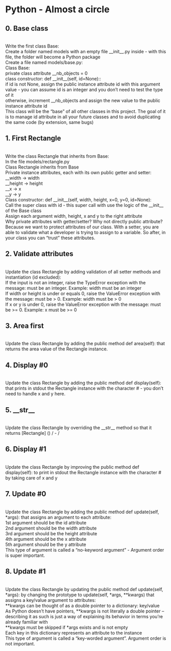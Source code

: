 <h1>Python - Almost a circle</h1>
<h2> 0. Base class </h2>
<br>
Write the first class Base:
<br>
Create a folder named models with an empty file __init__.py inside - with this file, the folder will become a Python package
<br>
Create a file named models/base.py:
<br>
Class Base:
<br>private class attribute __nb_objects = 0
<br>class constructor: def __init__(self, id=None)::
<br>if id is not None, assign the public instance attribute id with this argument value - you can assume id is an integer and you don’t need to test the type of it
<br>otherwise, increment __nb_objects and assign the new value to the public instance attribute id
<br>This class will be the “base” of all other classes in this project. The goal of it is to manage id attribute in all your future classes and to avoid duplicating the same code (by extension, same bugs)<br>
<h2>1. First Rectangle</h2>
<br>
Write the class Rectangle that inherits from Base:
<br>
In the file models/rectangle.py
<br>Class Rectangle inherits from Base
<br>Private instance attributes, each with its own public getter and setter:
<br>__width -> width
<br>__height -> height
<br>__x -> x
<br>__y -> y
<br>Class constructor: def __init__(self, width, height, x=0, y=0, id=None):
<br>Call the super class with id - this super call with use the logic of the __init__ of the Base class
<br>Assign each argument width, height, x and y to the right attribute
<br>Why private attributes with getter/setter? Why not directly public attribute?
<br>
Because we want to protect attributes of our class. With a setter, you are able to validate what a developer is trying to assign to a variable. So after, in your class you can “trust” these attributes.<br>
<h2>2. Validate attributes</h2>
<br>
Update the class Rectangle by adding validation of all setter methods and instantiation (id excluded):
<br>
If the input is not an integer, raise the TypeError exception with the message: <name of the attribute> must be an integer. Example: width must be an integer<br>
If width or height is under or equals 0, raise the ValueError exception with the message: <name of the attribute> must be > 0. Example: width must be > 0<br>
If x or y is under 0, raise the ValueError exception with the message: <name of the attribute> must be >= 0. Example: x must be >= 0<br>
<h2>3. Area first</h2>
<br>
Update the class Rectangle by adding the public method def area(self): that returns the area value of the Rectangle instance.<br>
<h2>4. Display #0</h2>
<br>
Update the class Rectangle by adding the public method def display(self): that prints in stdout the Rectangle instance with the character # - you don’t need to handle x and y here.<br>
<h2>5. __str__</h2>
<br>
Update the class Rectangle by overriding the __str__ method so that it returns [Rectangle] (<id>) <x>/<y> - <width>/<height>
<br>
<h2>6. Display #1</h2>
<br>
Update the class Rectangle by improving the public method def display(self): to print in stdout the Rectangle instance with the character # by taking care of x and y <br>
<h2>7. Update #0</h2>
<br>
Update the class Rectangle by adding the public method def update(self, *args): that assigns an argument to each attribute:
<br>
1st argument should be the id attribute
<br>2nd argument should be the width attribute
<br>3rd argument should be the height attribute
<br>4th argument should be the x attribute
<br>5th argument should be the y attribute
<br>This type of argument is called a “no-keyword argument” - Argument order is super important.
<br>
<h2>8. Update #1</h2>
<br>
Update the class Rectangle by updating the public method def update(self, *args): by changing the prototype to update(self, *args, **kwargs) that assigns a key/value argument to attributes:
<br>
**kwargs can be thought of as a double pointer to a dictionary: key/value
<br>
As Python doesn’t have pointers, **kwargs is not literally a double pointer – describing it as such is just a way of explaining its behavior in terms you’re already familiar with<br>
**kwargs must be skipped if *args exists and is not empty <br>
Each key in this dictionary represents an attribute to the instance <br>
This type of argument is called a “key-worded argument”. Argument order is not important.<br>










